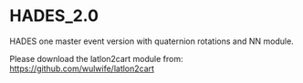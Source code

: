 # HADES_2.0
HADES one master event version with quaternion rotations and NN module.

Please download the latlon2cart module from: https://github.com/wulwife/latlon2cart
